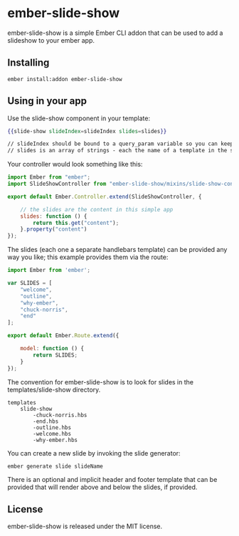 # ember-slide-show

ember-slide-show is a simple Ember CLI addon that can be used to add a slideshow to your ember app.

## Installing

```
ember install:addon ember-slide-show
```

## Using in your app

Use the slide-show component in your template:

```hbs
{{slide-show slideIndex=slideIndex slides=slides}}

// slideIndex should be bound to a query_param variable so you can keep state
// slides is an array of strings - each the name of a template in the slide-show/ directory
```

Your controller would look something like this:
```js
import Ember from "ember";
import SlideShowController from "ember-slide-show/mixins/slide-show-controller";

export default Ember.Controller.extend(SlideShowController, {

    // the slides are the content in this simple app
    slides: function () {
        return this.get("content");
    }.property("content")
});
```

The slides (each one a separate handlebars template) can be provided any way you like; this example provides them via the route:
```js
import Ember from 'ember';

var SLIDES = [
    "welcome",
    "outline",
    "why-ember",
    "chuck-norris",
    "end"
];

export default Ember.Route.extend({

    model: function () {
        return SLIDES;
    }
});
```

The convention for ember-slide-show is to look for slides in the templates/slide-show directory.

```
templates
    slide-show
        -chuck-norris.hbs
        -end.hbs
        -outline.hbs
        -welcome.hbs
        -why-ember.hbs
```

You can create a new slide by invoking the slide generator:

```
ember generate slide slideName
```

There is an optional and implicit header and footer template that can be provided that will render above and below the slides, if provided.


## License

ember-slide-show is released under the MIT license.
